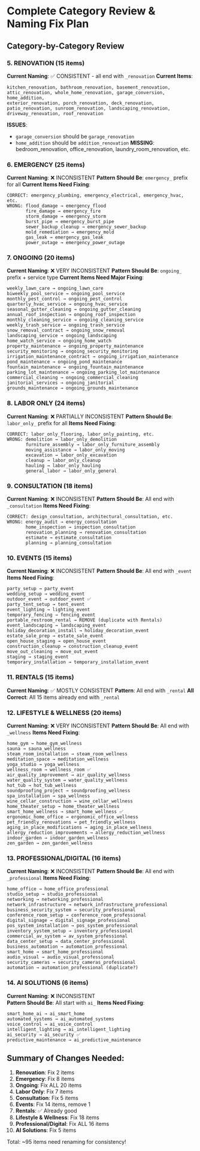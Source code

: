 # Complete Category Review & Naming Fix Plan

## Category-by-Category Review

### 5. RENOVATION (15 items) 
**Current Naming**: ✅ CONSISTENT - all end with `_renovation`
**Current Items**: 
```
kitchen_renovation, bathroom_renovation, basement_renovation,
attic_renovation, whole_home_renovation, garage_conversion, home_addition,
exterior_renovation, porch_renovation, deck_renovation,
patio_renovation, sunroom_renovation, landscaping_renovation,
driveway_renovation, roof_renovation
```
**ISSUES**: 
- `garage_conversion` should be `garage_renovation`
- `home_addition` should be `addition_renovation`
**MISSING**: bedroom_renovation, office_renovation, laundry_room_renovation, etc.

### 6. EMERGENCY (25 items)
**Current Naming**: ❌ INCONSISTENT 
**Pattern Should Be**: `emergency_` prefix for all
**Current Items Need Fixing**:
```
CORRECT: emergency_plumbing, emergency_electrical, emergency_hvac, etc.
WRONG: flood_damage → emergency_flood
       fire_damage → emergency_fire  
       storm_damage → emergency_storm
       burst_pipe → emergency_burst_pipe
       sewer_backup_cleanup → emergency_sewer_backup
       mold_remediation → emergency_mold
       gas_leak → emergency_gas_leak
       power_outage → emergency_power_outage
```

### 7. ONGOING (20 items)
**Current Naming**: ❌ VERY INCONSISTENT
**Pattern Should Be**: `ongoing_` prefix + service type
**Current Items Need Major Fixing**:
```
weekly_lawn_care → ongoing_lawn_care
biweekly_pool_service → ongoing_pool_service  
monthly_pest_control → ongoing_pest_control
quarterly_hvac_service → ongoing_hvac_service
seasonal_gutter_cleaning → ongoing_gutter_cleaning
annual_roof_inspection → ongoing_roof_inspection
monthly_cleaning_service → ongoing_cleaning_service
weekly_trash_service → ongoing_trash_service
snow_removal_contract → ongoing_snow_removal
landscaping_service → ongoing_landscaping
home_watch_service → ongoing_home_watch
property_maintenance → ongoing_property_maintenance
security_monitoring → ongoing_security_monitoring
irrigation_maintenance_contract → ongoing_irrigation_maintenance
pond_maintenance → ongoing_pond_maintenance
fountain_maintenance → ongoing_fountain_maintenance
parking_lot_maintenance → ongoing_parking_lot_maintenance
commercial_cleaning → ongoing_commercial_cleaning
janitorial_services → ongoing_janitorial
grounds_maintenance → ongoing_grounds_maintenance
```

### 8. LABOR ONLY (24 items)
**Current Naming**: ❌ PARTIALLY INCONSISTENT
**Pattern Should Be**: `labor_only_` prefix for all
**Items Need Fixing**:
```
CORRECT: labor_only_flooring, labor_only_painting, etc.
WRONG: demolition → labor_only_demolition
       furniture_assembly → labor_only_furniture_assembly
       moving_assistance → labor_only_moving
       excavation → labor_only_excavation
       cleanup → labor_only_cleanup
       hauling → labor_only_hauling
       general_labor → labor_only_general
```

### 9. CONSULTATION (18 items)
**Current Naming**: ❌ INCONSISTENT
**Pattern Should Be**: All end with `_consultation`
**Items Need Fixing**:
```
CORRECT: design_consultation, architectural_consultation, etc.
WRONG: energy_audit → energy_consultation
       home_inspection → inspection_consultation
       renovation_planning → renovation_consultation
       estimate → estimate_consultation
       planning → planning_consultation
```

### 10. EVENTS (15 items)
**Current Naming**: ❌ INCONSISTENT
**Pattern Should Be**: All end with `_event`
**Items Need Fixing**:
```
party_setup → party_event
wedding_setup → wedding_event
outdoor_event → outdoor_event ✅
party_tent_setup → tent_event
event_lighting → lighting_event
temporary_fencing → fencing_event
portable_restroom_rental → REMOVE (duplicate with Rentals)
event_landscaping → landscaping_event
holiday_decoration_install → holiday_decoration_event
estate_sale_prep → estate_sale_event
open_house_staging → open_house_event
construction_cleanup → construction_cleanup_event
move_out_cleaning → move_out_event
staging → staging_event
temporary_installation → temporary_installation_event
```

### 11. RENTALS (15 items)
**Current Naming**: ✅ MOSTLY CONSISTENT
**Pattern**: All end with `_rental`
**All Correct**: All 15 items already end with `_rental`

### 12. LIFESTYLE & WELLNESS (20 items)
**Current Naming**: ❌ VERY INCONSISTENT
**Pattern Should Be**: All end with `_wellness`
**Items Need Fixing**:
```
home_gym → home_gym_wellness
sauna → sauna_wellness
steam_room_installation → steam_room_wellness
meditation_space → meditation_wellness
yoga_studio → yoga_wellness
wellness_room → wellness_room ✅
air_quality_improvement → air_quality_wellness
water_quality_system → water_quality_wellness
hot_tub → hot_tub_wellness
soundproofing_project → soundproofing_wellness
spa_installation → spa_wellness
wine_cellar_construction → wine_cellar_wellness
home_theater_setup → home_theater_wellness
smart_home_wellness → smart_home_wellness ✅
ergonomic_home_office → ergonomic_office_wellness
pet_friendly_renovations → pet_friendly_wellness
aging_in_place_modifications → aging_in_place_wellness
allergy_reduction_improvements → allergy_reduction_wellness
indoor_garden → indoor_garden_wellness
zen_garden → zen_garden_wellness
```

### 13. PROFESSIONAL/DIGITAL (16 items)
**Current Naming**: ❌ INCONSISTENT
**Pattern Should Be**: All end with `_professional`
**Items Need Fixing**:
```
home_office → home_office_professional
studio_setup → studio_professional
networking → networking_professional
network_infrastructure → network_infrastructure_professional
business_security_system → security_professional
conference_room_setup → conference_room_professional
digital_signage → digital_signage_professional
pos_system_installation → pos_system_professional
inventory_system_setup → inventory_professional
commercial_av_system → av_system_professional
data_center_setup → data_center_professional
business_automation → automation_professional
smart_home → smart_home_professional
audio_visual → audio_visual_professional
security_cameras → security_cameras_professional
automation → automation_professional (duplicate?)
```

### 14. AI SOLUTIONS (6 items) 
**Current Naming**: ❌ INCONSISTENT  
**Pattern Should Be**: All start with `ai_`
**Items Need Fixing**:
```
smart_home_ai → ai_smart_home
automated_systems → ai_automated_systems
voice_control → ai_voice_control
intelligent_lighting → ai_intelligent_lighting
ai_security → ai_security ✅
predictive_maintenance → ai_predictive_maintenance
```

## Summary of Changes Needed:
1. **Renovation**: Fix 2 items
2. **Emergency**: Fix 8 items  
3. **Ongoing**: Fix ALL 20 items
4. **Labor Only**: Fix 7 items
5. **Consultation**: Fix 5 items
6. **Events**: Fix 14 items, remove 1
7. **Rentals**: ✅ Already good
8. **Lifestyle & Wellness**: Fix 18 items
9. **Professional/Digital**: Fix ALL 16 items
10. **AI Solutions**: Fix 5 items

Total: ~95 items need renaming for consistency!